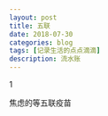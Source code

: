 ```yaml
---
layout: post
title: 五联
date: 2018-07-30
categories: blog
tags: [记录生活的点点滴滴]
description: 流水账
---
```


1 

焦虑的等五联疫苗



